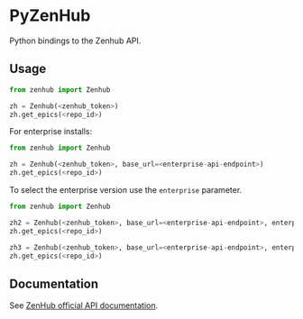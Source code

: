 # PyZenHub

Python bindings to the Zenhub API.

## Usage

```python
from zenhub import Zenhub

zh = Zenhub(<zenhub_token>)
zh.get_epics(<repo_id>)
```

For enterprise installs:

```python
from zenhub import Zenhub

zh = Zenhub(<zenhub_token>, base_url=<enterprise-api-endpoint>)
zh.get_epics(<repo_id>)
```

To select the enterprise version use the `enterprise` parameter. 

```python
from zenhub import Zenhub

zh2 = Zenhub(<zenhub_token>, base_url=<enterprise-api-endpoint>, enterprise=2)
zh.get_epics(<repo_id>)

zh3 = Zenhub(<zenhub_token>, base_url=<enterprise-api-endpoint>, enterprise=3)
zh.get_epics(<repo_id>)
```

## Documentation

See [ZenHub official API documentation](https://github.com/ZenHubIO/API).
